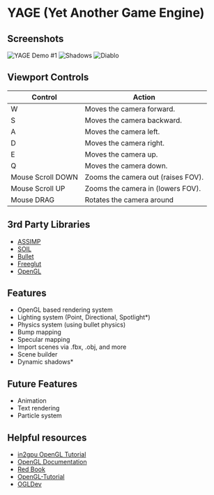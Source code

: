 # YAGE (Yet Another Game Engine)

## Screenshots
![YAGE Demo #1](http://i.imgur.com/ryB9ORn.png)
![Shadows](https://i.imgur.com/WRgQYms.png)
![Diablo](https://i.imgur.com/IVXhjca.png)

## Viewport Controls

| Control           | Action                             |
|-------------------|------------------------------------|
| W                 | Moves the camera forward.          |
| S                 | Moves the camera backward.         |
| A                 | Moves the camera left.             |
| D                 | Moves the camera right.            |
| E                 | Moves the camera up.               |
| Q                 | Moves the camera down.             |
| Mouse Scroll DOWN | Zooms the camera out (raises FOV). |
| Mouse Scroll UP   | Zooms the camera in (lowers FOV).  |
| Mouse DRAG		| Rotates the camera around			 |

## 3rd Party Libraries
* [ASSIMP](http://www.assimp.org/)
* [SOIL](http://www.lonesock.net/soil.html)
* [Bullet](http://bulletphysics.org/wordpress/)
* [Freeglut](http://freeglut.sourceforge.net/)
* [OpenGL](https://www.opengl.org/)

## Features
* OpenGL based rendering system
* Lighting system (Point, Directional, Spotlight*)
* Physics system (using bullet physics)
* Bump mapping
* Specular mapping
* Import scenes via .fbx, .obj, and more
* Scene builder
* Dynamic shadows*

## Future Features
* Animation
* Text rendering
* Particle system

## Helpful resources
* [in2gpu OpenGL Tutorial](http://in2gpu.com/opengl-3/)
* [OpenGL Documentation](https://www.opengl.org/sdk/docs/man/)
* [Red Book](http://www.amazon.com/OpenGL-Programming-Guide-Official-Learning/dp/0321335732)
* [OpenGL-Tutorial](http://www.opengl-tutorial.org/)
* [OGLDev](http://ogldev.atspace.co.uk/index.html)
